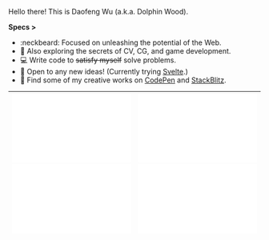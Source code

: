 Hello there! This is Daofeng Wu (a.k.a. Dolphin Wood). 

**Specs >**

- :neckbeard: Focused on unleashing the potential of the Web.
- :see_no_evil: Also exploring the secrets of CV, CG, and game development.
- :computer: Write code to ~~satisfy myself~~ solve problems.
- :hugs: Open to any new ideas! (Currently trying [Svelte](https://svelte.dev/).)
- :feet: Find some of my creative works on [CodePen](https://codepen.io/idiotWu) and [StackBlitz](https://stackblitz.com/@idiotWu).

|![Daofeng Wu's GitHub Stats](https://github.com/idiotWu/stats/blob/generated/overview.svg#gh-light-mode-only) ![Daofeng Wu's GitHub Stats](https://github.com/idiotWu/stats/blob/generated/overview-dark.svg#gh-dark-mode-only)|![Most Used Languages](https://github.com/idiotWu/stats/blob/generated/languages.svg#gh-light-mode-only) ![Most Used Languages](https://github.com/idiotWu/stats/blob/generated/languages-dark.svg#gh-dark-mode-only)|
|:--:|:--:|
